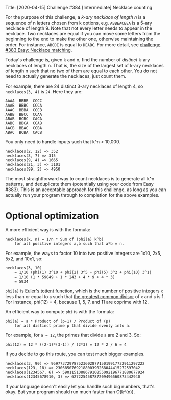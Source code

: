 Title: [2020-04-15] Challenge #384 [Intermediate] Necklace counting

For the purpose of this challenge, a *k-ary necklace of length n* is a sequence of n letters chosen from k options, e.g. `ABBEACEEA` is a 5-ary necklace of length 9. Note that not every letter needs to appear in the necklace. Two necklaces are equal if you can move some letters from the beginning to the end to make the other one, otherwise maintaining the order. For instance, `ABCDE` is equal to `DEABC`. For more detail, see [challenge #383 Easy: Necklace matching](https://www.reddit.com/r/dailyprogrammer/comments/ffxabb/20200309_challenge_383_easy_necklace_matching/).

Today's challenge is, given k and n, find the number of *distinct* k-ary necklaces of length n. That is, the size of the largest set of k-ary necklaces of length n such that no two of them are equal to each other. You do not need to actually generate the necklaces, just count them.

For example, there are 24 distinct 3-ary necklaces of length 4, so `necklaces(3, 4)` is `24`. Here they are:

    AAAA  BBBB  CCCC
    AAAB  BBBC  CCCA
    AAAC  BBBA  CCCB
    AABB  BBCC  CCAA
    ABAB  BCBC  CACA
    AABC  BBCA  CCAB
    AACB  BBAC  CCBA
    ABAC  BCBA  CACB

You only need to handle inputs such that k^n < 10,000.

    necklaces(2, 12) => 352
    necklaces(3, 7) => 315
    necklaces(9, 4) => 1665
    necklaces(21, 3) => 3101
    necklaces(99, 2) => 4950

The most straightforward way to count necklaces is to generate all k^n patterns, and deduplicate them (potentially using your code from Easy #383). This is an acceptable approach for this challenge, as long as you can actually run your program through to completion for the above examples.

# Optional optimization

A more efficient way is with the formula:

    necklaces(k, n) = 1/n * Sum of (phi(a) k^b)
        for all positive integers a,b such that a*b = n.

For example, the ways to factor 10 into two positive integers are 1x10, 2x5, 5x2, and 10x1, so:

    necklaces(3, 10)
        = 1/10 (phi(1) 3^10 + phi(2) 3^5 + phi(5) 3^2 + phi(10) 3^1)
        = 1/10 (1 * 59049 + 1 * 243 + 4 * 9 + 4 * 3)
        = 5934

`phi(a)` is [Euler's totient function](https://en.wikipedia.org/wiki/Euler%27s_totient_function), which is the number of positive integers `x` less than or equal to `a` such that [the greatest common divisor](https://en.wikipedia.org/wiki/Greatest_common_divisor) of `x` and `a` is 1. For instance, phi(12) = 4, because 1, 5, 7, and 11 are coprime with 12.

An efficient way to compute `phi` is with the formula:

    phi(a) = a * Product of (p-1) / Product of (p)
        for all distinct prime p that divide evenly into a.

For example, for `a = 12`, the primes that divide `a` are 2 and 3. So:

    phi(12) = 12 * ((2-1)*(3-1)) / (2*3) = 12 * 2 / 6 = 4

If you decide to go this route, you can test much bigger examples.

    necklaces(3, 90) => 96977372978752360287715019917722911297222
    necklaces(123, 18) => 2306850769218800390268044415272597042
    necklaces(1234567, 6) => 590115108867910855092196771880677924
    necklaces(12345678910, 3) => 627225458787209496560873442940

If your language doesn't easily let you handle such big numbers, that's okay. But your program should run much faster than O(k^(n)).